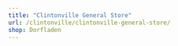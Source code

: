 ```yaml
---
title: "Clintonville General Store"
url: /clintonville/clintonville-general-store/
shop: Dorfladen
---
```

